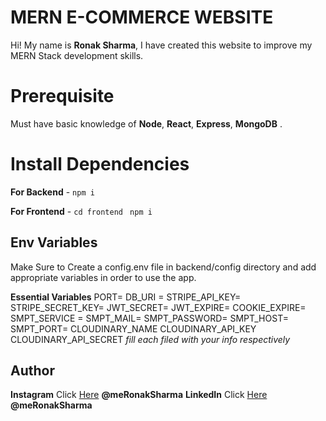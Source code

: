 # MERN E-COMMERCE WEBSITE

Hi! My name is **Ronak Sharma**, I have created this website to improve my MERN Stack development skills.

# Prerequisite

Must have basic knowledge of **Node**, **React**, **Express**, **MongoDB** .

# Install Dependencies

**For Backend** - `npm i`

**For Frontend** - `cd frontend` ` npm i`

## Env Variables

Make Sure to Create a config.env file in backend/config directory and add appropriate variables in order to use the app.

**Essential Variables**
PORT=
DB_URI =
STRIPE_API_KEY=
STRIPE_SECRET_KEY=
JWT_SECRET=
JWT_EXPIRE=
COOKIE_EXPIRE=
SMPT_SERVICE =
SMPT_MAIL=
SMPT_PASSWORD=
SMPT_HOST=
SMPT_PORT=
CLOUDINARY_NAME
CLOUDINARY_API_KEY
CLOUDINARY_API_SECRET
_fill each filed with your info respectively_

## Author

**Instagram** Click [Here](https://www.Instagram.com/ronak8119) **@meRonakSharma**
**LinkedIn** Click [Here](https://www.linkedin.com/in/nitroronak-aa699a198/) **@meRonakSharma**